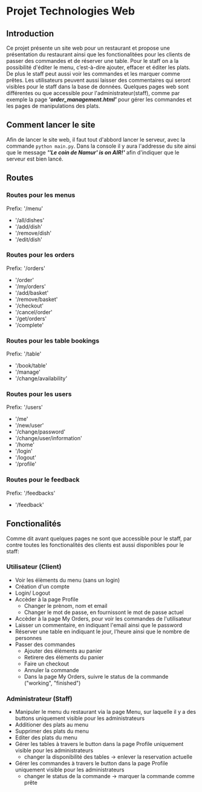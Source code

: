 # Projet Technologies Web
## Introduction
Ce projet présente un site web pour un restaurant et propose une présentation du restaurant ainsi que les fonctionalitées pour les clients de passer des commandes et de réserver une table. Pour le staff on a la possibilité d'éditer le menu, c’est-à-dire ajouter, effacer et éditer les plats. De plus le staff peut aussi voir les commandes et les marquer comme prêtes. Les utilisateurs peuvent aussi laisser des commentaires qui seront visibles pour le staff dans la base de données. Quelques pages web sont différentes ou que accessible pour l'administrateur(staff), comme par exemple la page ***'order_management.html'*** pour gérer les commandes et les pages de manipulations des plats.

## Comment lancer le site
Afin de lancer le site web, il faut tout d'abbord lancer le serveur, avec la commande ```python main.py```. Dans la console il y aura l'addresse du site ainsi que le message ***''Le coin de Namur' is on AIR!'*** afin d'indiquer que le serveur est bien lancé.

## Routes
### Routes pour les menus
Prefix: '/menu'
- '/all/dishes'
- '/add/dish'
- '/remove/dish'
- '/edit/dish'

### Routes pour les orders
Prefix: '/orders'
- '/order'
- '/my/orders'
- '/add/basket'
- '/remove/basket'
- '/checkout'
- '/cancel/order'
- '/get/orders'
- '/complete'

### Routes pour les table bookings
Prefix: '/table'
- '/book/table'
- '/manage'
- '/change/availability'

### Routes pour les users
Prefix: '/users'
- '/me'
- '/new/user'
- '/change/password'
- '/change/user/information'
- '/home'
- '/login'
- '/logout'
- '/profile'

### Routes pour le feedback
Prefix: '/feedbacks'
- '/feedback'

## Fonctionalités
Comme dit avant quelques pages ne sont que accessible pour le staff, par contre toutes les fonctionalités des clients est aussi disponibles pour le staff:

### Utilisateur (Client)
- Voir les élèments du menu (sans un login)
- Création d'un compte
- Login/ Logout
- Accèder à la page Profile 
    - Changer le prènom, nom et email
    - Changer le mot de passe, en fournissont le mot de passe actuel
- Accèder à la page My Orders, pour voir les commandes de l'utilisateur
- Laisser un commentaire, en indiquant l'email ainsi que le password
- Réserver une table en indiquant le jour, l'heure ainsi que le nombre de personnes
- Passer des commandes
    - Ajouter des éléments au panier
    - Retirere des éléments du panier
    - Faire un checkout
    - Annuler la commande
    - Dans la page My Orders, suivre le status de la commande ("working", "finished")

### Administrateur (Staff)
- Manipuler le menu du restaurant via la page Menu, sur laquelle il y a des buttons uniquement visible pour les administrateurs
 - Additioner des plats au menu 
 - Supprimer des plats du menu 
 - Editer des plats du menu 
- Gérer les tables à travers le button dans la page Profile uniquement visible pour les administrateurs
    - changer la disponibilité des tables -> enlever la reservation actuelle
- Gérer les commandes à travers le button dans la page Profile uniquement visible pour les administrateurs
    - changer le status de la commande -> marquer la commande comme prête